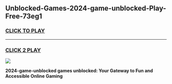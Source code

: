 
## Unblocked-Games-2024-game-unblocked-Play-Free-73eg1
<h3>
<a href="https://premium76.site?title=2024-game-unblocked&ref=17A">CLICK TO PLAY</a></h3>
<hr>

<h3>
<a href="https://premium76.site?title=2024-game-unblocked&ref=17A">CLICK 2 PLAY</a>
  
</h3>

<a href="https://premium76.site?title=2024-game-unblocked&ref=17A"><img src="https://clearcache.store/games.png"></a>


**2024-game-unblocked games unblocked: Your Gateway to Fun and Accessible Online Gaming**
